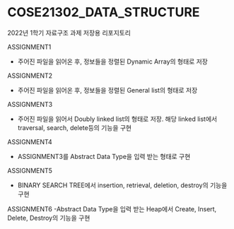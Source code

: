# COSE21302_DATA_STRUCTURE

2022년 1학기 자료구조 과제 저장용 리포지토리

ASSIGNMENT1
- 주어진 파일을 읽어온 후, 정보들을 정렬된 Dynamic Array의 형태로 저장

ASSIGNMENT2
- 주어진 파일을 읽어온 후, 정보들을 정렬된 General list의 형태로 저장

ASSIGNMENT3
- 주어진 파일을 읽어서 Doubly linked list의 형태로 저장. 해당 linked list에서 traversal, search, delete등의 기능을 구현

ASSIGNMENT4
- ASSIGNMENT3를 Abstract Data Type을 입력 받는 형태로 구현

ASSIGNMENT5
- BINARY SEARCH TREE에서 insertion, retrieval, deletion, destroy의 기능을 구현

ASSIGNMENT6
-Abstract Data Type을 입력 받는 Heap에서 Create, Insert, Delete, Destroy의 기능을 구현